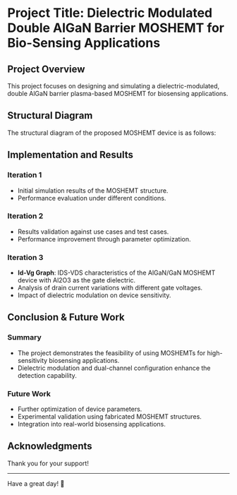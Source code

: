 # **Project Title: Dielectric Modulated Double AlGaN Barrier MOSHEMT for Bio-Sensing Applications**

## **Project Overview**
This project focuses on designing and simulating a dielectric-modulated, double AlGaN barrier plasma-based MOSHEMT for biosensing applications.

## **Structural Diagram**
The structural diagram of the proposed MOSHEMT device is as follows:

## **Implementation and Results**
### **Iteration 1**
- Initial simulation results of the MOSHEMT structure.
- Performance evaluation under different conditions.

### **Iteration 2**
- Results validation against use cases and test cases.
- Performance improvement through parameter optimization.

### **Iteration 3**
- **Id-Vg Graph**: IDS-VDS characteristics of the AlGaN/GaN MOSHEMT device with Al2O3 as the gate dielectric.
- Analysis of drain current variations with different gate voltages.
- Impact of dielectric modulation on device sensitivity.

## **Conclusion & Future Work**
### **Summary**
- The project demonstrates the feasibility of using MOSHEMTs for high-sensitivity biosensing applications.
- Dielectric modulation and dual-channel configuration enhance the detection capability.

### **Future Work**
- Further optimization of device parameters.
- Experimental validation using fabricated MOSHEMT structures.
- Integration into real-world biosensing applications.

## **Acknowledgments**
Thank you for your support!

---
Have a great day! 🚀

